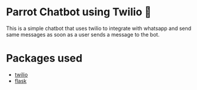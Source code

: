 # Parrot Chatbot using Twilio 🦜 
This is a simple chatbot that uses twilio to integrate with whatsapp and send same messages as soon as a user sends a message to the bot.

# Packages used
- <a href="https://www.twilio.com/">twilio</a>
- <a href="https://flask.palletsprojects.com/en/2.0.x/">flask</a>


